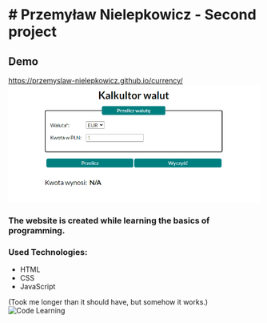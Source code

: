 # # Przemyław Nielepkowicz - Second project

## Demo 

https://przemyslaw-nielepkowicz.github.io/currency/
![Page Gif](https://raw.githubusercontent.com/Przemyslaw-Nielepkowicz/currency/main/image/Animation.gif)

### The website is created while learning the basics of programming.
### Used Technologies:
- HTML
- CSS
- JavaScript

(Took me longer than it should have, but somehow it works.)
![Code Learning](https://media.tenor.com/-kZOB16tELEAAAAC/this-is-fine-fire.gif)
